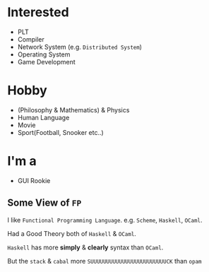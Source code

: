 # Interested

- PLT
- Compiler
- Network System (e.g. `Distributed System`)
- Operating System
- Game Development

# Hobby

- (Philosophy & Mathematics) & Physics
- Human Language
- Movie
- Sport(Football, Snooker etc..)

# I'm a

+ GUI Rookie


## Some View of `FP`

  I like `Functional Programming Language`. e.g. `Scheme`, `Haskell`, `OCaml`.
  
  Had a Good Theory both of `Haskell` & `OCaml`.
  
  `Haskell` has more **simply** & **clearly** syntax than `OCaml`.
  
  But the `stack` & `cabal` more `SUUUUUUUUUUUUUUUUUUUUUUUUCK` than `opam`
